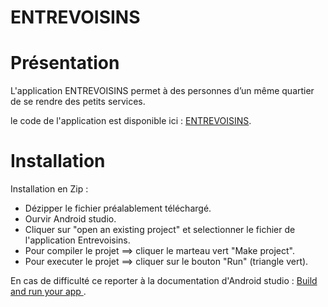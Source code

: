 # ENTREVOISINS

# Présentation 

L'application ENTREVOISINS permet à des personnes d’un même quartier de se rendre des petits services.

le code de l'application est disponible ici : 
[ENTREVOISINS](https://github.com/arnowemo/Entrevoisins).


# Installation 

Installation en Zip : 

- Dézipper le fichier préalablement téléchargé.
- Ourvir Android studio.
- Cliquer sur "open an existing project" et selectionner le fichier de l'application Entrevoisins.
- Pour compiler le projet ==> cliquer le marteau vert "Make project".
- Pour executer le projet ==> cliquer sur le bouton "Run" (triangle vert).

En cas de difficulté ce reporter à la documentation d'Android studio : [Build and run your app
](https://developer.android.com/studio/run).

